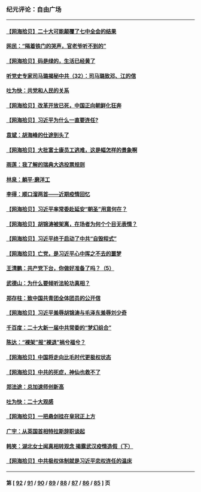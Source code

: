 ### 纪元评论：自由广场
---
#### [【网海拾贝】二十大可能颠覆了七中全会的结果](../../pages/nsc993/n13861040.md) 
#### [网民：“隔着铁门的哭声，官老爷听不到的”](../../pages/nsc993/n13860900.md) 
#### [【网海拾贝】码是绿的，生活已经黄了](../../pages/nsc993/n13860405.md) 
#### [听党史专家司马璐揭秘中共（32）：司马璐致邓、江的信](../../pages/nsc993/n13860416.md) 
#### [吐为快：共党和人民的关系](../../pages/nsc993/n13859896.md) 
#### [【网海拾贝】改革开放已死，中国正向朝鲜化狂奔](../../pages/nsc993/n13859889.md) 
#### [【网海拾贝】习近平为什么一直要连任?](../../pages/nsc993/n13858968.md) 
#### [袁斌：胡海峰的仕途到头了](../../pages/nsc993/n13857453.md) 
#### [【网海拾贝】大批富士康员工逃难，这是幅怎样的景象啊](../../pages/nsc993/n13856937.md) 
#### [雨莲：我了解的瑞典大选投票规则](../../pages/nsc993/n13856085.md) 
#### [林泉：躺平·磨洋工](../../pages/nsc993/n13856111.md) 
#### [李得：顺口溜两首——近期疫情回忆](../../pages/nsc993/n13856105.md) 
#### [【网海拾贝】习近平率常委赴延安“朝圣”用意何在？](../../pages/nsc993/n13855969.md) 
#### [【网海拾贝】胡锦涛被架离，在场者为何个个目无表情？](../../pages/nsc993/n13855661.md) 
#### [【网海拾贝】习近平终于启动了中共“自毁程式”](../../pages/nsc993/n13855241.md) 
#### [【网海拾贝】亡党，是习近平心中挥之不去的噩梦](../../pages/nsc993/n13854204.md) 
#### [王清鹏：共产党下台，你做好准备了吗？（5）](../../pages/nsc993/n13853768.md) 
#### [武德山：为什么要倾听法轮功真相？](../../pages/nsc993/n13853119.md) 
#### [郑存柱：致中国共青团全体团员的公开信](../../pages/nsc993/n13852864.md) 
#### [【网海拾贝】习近平羞辱胡锦涛与毛泽东羞辱刘少奇](../../pages/nsc993/n13852778.md) 
#### [千百度：二十大新一届中共常委的“梦幻组合”](../../pages/nsc993/n13852328.md) 
#### [陈达：“裸架”报“裸退”祸兮福兮？](../../pages/nsc993/n13852366.md) 
#### [【网海拾贝】中国将走向比毛时代更极权状态](../../pages/nsc993/n13851715.md) 
#### [【网海拾贝】中共的死症，神仙也救不了](../../pages/nsc993/n13851413.md) 
#### [郑法途：总加速师创新高](../../pages/nsc993/n13851576.md) 
#### [吐为快：二十大观感](../../pages/nsc993/n13851456.md) 
#### [【网海拾贝】一把悬剑挂在皇冠正上方](../../pages/nsc993/n13851183.md) 
#### [广宇：从英国首相特拉斯辞职谈起](../../pages/nsc993/n13850804.md) 
#### [韩笑：湖北女士闻真相转观念 揭露武汉疫情造假（下）](../../pages/nsc993/n13850769.md) 
#### [【网海拾贝】中共极权体制就是习近平恋权连任的温床](../../pages/nsc993/n13850760.md) 

---
#### 第 [ [92](./92.md) / [91](./91.md) / [90](./90.md) / [89](./89.md) / [88](./88.md) / [87](./87.md) / [86](./86.md) / [85](./85.md) ] 页
